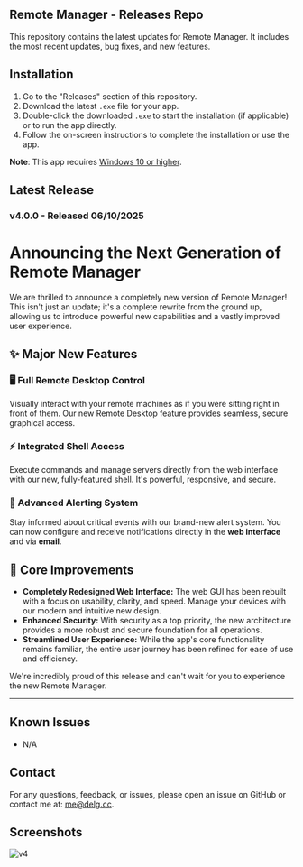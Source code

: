 ## Remote Manager - Releases Repo

This repository contains the latest updates for Remote Manager. It includes the most recent updates, bug fixes, and new features.

## Installation

1.  Go to the "Releases" section of this repository.
2.  Download the latest `.exe` file for your app.
3.  Double-click the downloaded `.exe` to start the installation (if applicable) or to run the app directly.
4.  Follow the on-screen instructions to complete the installation or use the app.

**Note**: This app requires [Windows 10 or higher](https://www.microsoft.com/en-us/windows/get-windows-10).

## Latest Release

### v4.0.0 - Released 06/10/2025

# Announcing the Next Generation of Remote Manager

We are thrilled to announce a completely new version of Remote Manager! This isn't just an update; it's a complete rewrite from the ground up, allowing us to introduce powerful new capabilities and a vastly improved user experience.

## ✨ Major New Features

### 🖥️ Full Remote Desktop Control
Visually interact with your remote machines as if you were sitting right in front of them. Our new Remote Desktop feature provides seamless, secure graphical access.

### ⚡ Integrated Shell Access
Execute commands and manage servers directly from the web interface with our new, fully-featured shell. It's powerful, responsive, and secure.

### 🔔 Advanced Alerting System
Stay informed about critical events with our brand-new alert system. You can now configure and receive notifications directly in the **web interface** and via **email**.

## 🚀 Core Improvements

*   **Completely Redesigned Web Interface:** The web GUI has been rebuilt with a focus on usability, clarity, and speed. Manage your devices with our modern and intuitive new design.
*   **Enhanced Security:** With security as a top priority, the new architecture provides a more robust and secure foundation for all operations.
*   **Streamlined User Experience:** While the app's core functionality remains familiar, the entire user journey has been refined for ease of use and efficiency.

We're incredibly proud of this release and can't wait for you to experience the new Remote Manager.

---

## Known Issues

-   N/A

## Contact

For any questions, feedback, or issues, please open an issue on GitHub or contact me at: [me@delg.cc](mailto:me@delg.dev).

## Screenshots

![v4](https://i.ibb.co/8n3hg53G/Screenshot-1.png)
